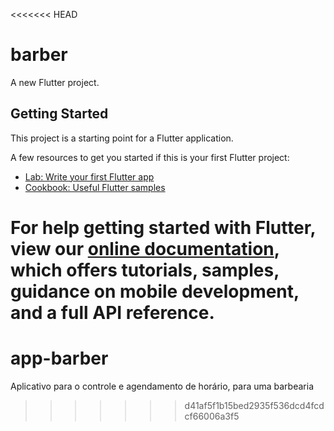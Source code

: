 <<<<<<< HEAD
# barber

A new Flutter project.

## Getting Started

This project is a starting point for a Flutter application.

A few resources to get you started if this is your first Flutter project:

- [Lab: Write your first Flutter app](https://flutter.dev/docs/get-started/codelab)
- [Cookbook: Useful Flutter samples](https://flutter.dev/docs/cookbook)

For help getting started with Flutter, view our
[online documentation](https://flutter.dev/docs), which offers tutorials,
samples, guidance on mobile development, and a full API reference.
=======
# app-barber
Aplicativo para o controle e agendamento de horário, para uma barbearia
>>>>>>> d41af5f1b15bed2935f536dcd4fcdcf66006a3f5
